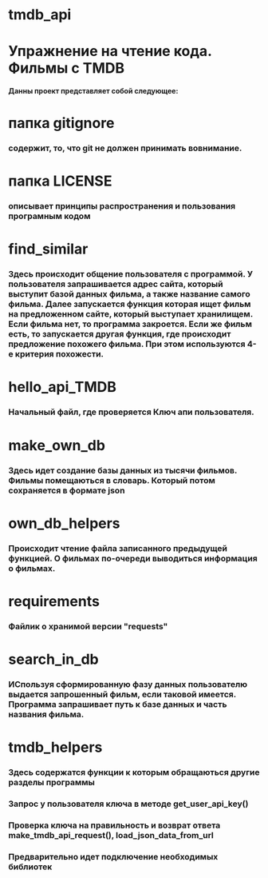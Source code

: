 # tmdb_api
# Упражнение на чтение кода. Фильмы с TMDB
#### Данны проект представляет собой следующее:
# папка gitignore 
### содержит, то, что git не должен принимать вовнимание.
# папка LICENSE
### описывает принципы распространения и пользования програмным кодом
# find_similar
### Здесь происходит общение  пользователя с программой. У пользователя запрашивается адрес сайта, который выступит базой данных фильма, а также название самого фильма. Далее запускается функция которая ищет фильм на предложенном сайте, который выступает хранилищем. Если фильма нет, то программа закроется. Если же фильм есть, то запускается другая функция, где происходит предложение похожего фильма. При этом используются 4-е критерия похожести.  
# hello_api_TMDB
### Начальный файл, где проверяется Ключ апи пользователя.
# make_own_db
### Здесь идет создание базы данных из тысячи фильмов. Фильмы помещаються в словарь. Который потом сохраняется в формате json
# own_db_helpers
### Происходит чтение файла записанного предыдущей функцией. О фильмах по-очереди выводиться информация о фильмах.
# requirements
### Файлик о хранимой версии "requests"
# search_in_db
### ИСпользуя сформированную фазу данных пользователю выдается запрошенный фильм, если таковой имеется. Программа запрашивает путь к базе данных и часть названия фильма. 
# tmdb_helpers
### Здесь содержатся функции к которым обращаються другие разделы программы
### Запрос у пользователя ключа в методе get_user_api_key()
### Проверка ключа на правильность и возврат ответа make_tmdb_api_request(), load_json_data_from_url
### Предварительно идет подключение необходимых библиотек

